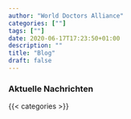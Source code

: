 ```yaml
---
author: "World Doctors Alliance"
categories: [""]
tags: [""]
date: 2020-06-17T17:23:50+01:00
description: ""
title: "Blog"
draft: false
---
```


### Aktuelle Nachrichten 

{{< categories >}} 
